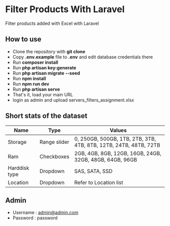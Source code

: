 # Filter Products With Laravel

Filter products added with Excel with Laravel

## How to use

- Clone the repository with __git clone__
- Copy __.env.example__ file to __.env__ and edit database credentials there
- Run __composer install__
- Run __php artisan key:generate__
- Run __php artisan migrate --seed__
- Run __npm install__
- Run __npm run dev__
- Run __php artisan serve__
- That's it, load your main URL
- login as admin and upload servers_filters_assignment.xlsx

## Short stats of the dataset

| Name | Type | Values |
|  --- | --- | --- |
| Storage | Range slider | 0, 250GB, 500GB, 1TB, 2TB, 3TB, 4TB, 8TB, 12TB, 24TB, 48TB, 72TB |
| Ram | Checkboxes | 2GB, 4GB, 8GB, 12GB, 16GB, 24GB, 32GB, 48GB, 64GB, 96GB |
| Harddisk type | Dropdown | SAS, SATA, SSD |
| Location | Dropdown |	Refer to Location list |

## Admin

- Username : admin@admin.com
- Password : password
